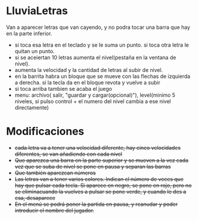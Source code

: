 # LluviaLetras
Van a aparecer letras que van cayendo, y no podra tocar una barra que hay en la parte inferior.  
* si toca esa letra en el teclado y se le suma un punto. si toca otra letra le quitan un punto.  
* si se aceiertan 10 letras aumenta el nivel(pestaña en la ventana de nivel).  
* aumenta la velocidad y la cantidad de letras al subir de nivel.  
* en la barrita habra un bloque que se mueve con las flechas de izquierda a derecha. si la tecla da en el bloque revota y vuelve a subir  
* si toca arriba tambien se acaba el juego 
* menu: archivo( salir, "guardar y cargar(opcional)"), level(minimo 5 niveles, si pulso control + el numero del nivel cambia a ese nivel  directamente)
 # Modificaciones
 * ~~cada letra va a tener una velocidad diferente, hay cinco velocidades diferentes, se van añadiendo con cada nivel~~
 * ~~Que aparezca una barra en la parte superior y se mueven a la vez cada vez que se suba de nivel se pone en pausa y separan las barras~~
 * ~~Que también aparezcan números~~
 * ~~Las letras van a tener varios colores. Indican el número de veces que hay que pulsar cada tecla. Si aparece en negro, se pone en rojo, pero no se eliminacuando la vuelves a pulsar se pone verde, y cuando le des a esa, desaparece~~
 * ~~En el menú se podrá poner la partida en pausa, y reanudar y poder introducir el nombre del jugador.~~
